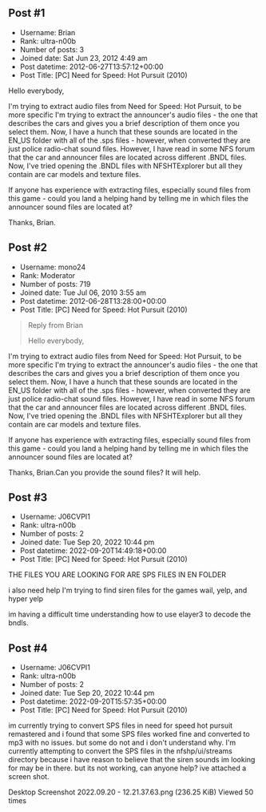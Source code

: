 ## Post #1
- Username: Brian
- Rank: ultra-n00b
- Number of posts: 3
- Joined date: Sat Jun 23, 2012 4:49 am
- Post datetime: 2012-06-27T13:57:12+00:00
- Post Title: [PC] Need for Speed: Hot Pursuit (2010)

Hello everybody, 

I'm trying to extract audio files from Need for Speed: Hot Pursuit, to be more specific I'm trying to extract the announcer's audio files - the one that describes the cars and gives you a brief description of them once you select them. Now, I have a hunch that these sounds are located in the EN_US folder with all of the .sps files - however, when converted they are just police radio-chat sound files. However, I have read in some NFS forum that the car and announcer files are located across different .BNDL files. Now, I've tried opening the .BNDL files with NFSHTExplorer but all they contain are car models and texture files. 

If anyone has experience with extracting files, especially sound files from this game - could you land a helping hand by telling me in which files the announcer sound files are located at?

Thanks,
Brian.
## Post #2
- Username: mono24
- Rank: Moderator
- Number of posts: 719
- Joined date: Tue Jul 06, 2010 3:55 am
- Post datetime: 2012-06-28T13:28:00+00:00
- Post Title: [PC] Need for Speed: Hot Pursuit (2010)

> Reply from Brian
>
> Hello everybody, 

I'm trying to extract audio files from Need for Speed: Hot Pursuit, to be more specific I'm trying to extract the announcer's audio files - the one that describes the cars and gives you a brief description of them once you select them. Now, I have a hunch that these sounds are located in the EN_US folder with all of the .sps files - however, when converted they are just police radio-chat sound files. However, I have read in some NFS forum that the car and announcer files are located across different .BNDL files. Now, I've tried opening the .BNDL files with NFSHTExplorer but all they contain are car models and texture files. 

If anyone has experience with extracting files, especially sound files from this game - could you land a helping hand by telling me in which files the announcer sound files are located at?

Thanks,
Brian.Can you provide the sound files? It will help.
## Post #3
- Username: J06CVPI1
- Rank: ultra-n00b
- Number of posts: 2
- Joined date: Tue Sep 20, 2022 10:44 pm
- Post datetime: 2022-09-20T14:49:18+00:00
- Post Title: [PC] Need for Speed: Hot Pursuit (2010)

THE FILES YOU ARE LOOKING FOR ARE SPS FILES IN EN FOLDER

i also need help I'm trying to find siren files for the games wail, yelp, and hyper yelp

im having a difficult time understanding how to use elayer3 to decode the bndls.
## Post #4
- Username: J06CVPI1
- Rank: ultra-n00b
- Number of posts: 2
- Joined date: Tue Sep 20, 2022 10:44 pm
- Post datetime: 2022-09-20T15:57:35+00:00
- Post Title: [PC] Need for Speed: Hot Pursuit (2010)

im currently trying to convert SPS files in need for speed hot pursuit remastered and i found that some SPS files worked fine and converted to mp3 with no issues. but some do not and i don't understand why. I'm currently attempting to convert the SPS files in the nfshp/ui/streams directory because i have reason to believe that the siren sounds im looking for may be in there. but its not working, can anyone help? ive attached a screen shot.


Desktop Screenshot 2022.09.20 - 12.21.37.63.png (236.25 KiB) Viewed 50 times
